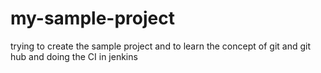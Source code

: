 # my-sample-project
trying to create the sample project and to learn the concept of git and git hub and doing the CI in jenkins
